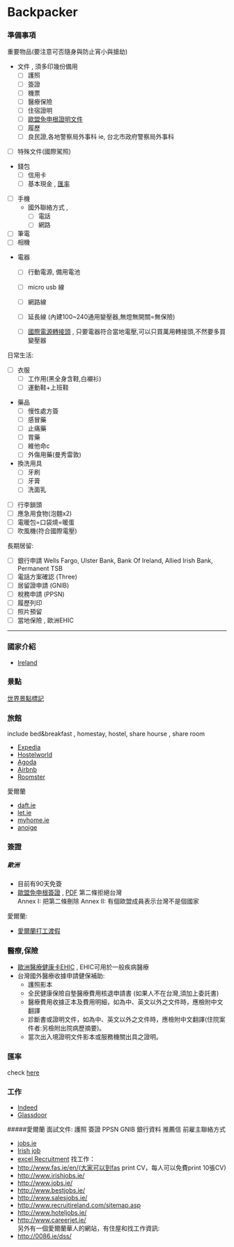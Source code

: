 # Backpacker

### 準備事項
重要物品(要注意可否隨身與防止宵小與搶劫)    
- 文件 , 須多印幾份備用  
    - [ ] 護照  
    - [ ] 簽證  
    - [ ] 機票  
    - [ ] 醫療保險  
    - [ ] 住宿證明  
    - [ ] [歐盟免申根證明文件](#歐洲)  
    - [ ] 履歷  
    - [ ] 良民證,各地警察局外事科 ie, 台北市政府警察局外事科
- [ ] 特殊文件(國際駕照)  
- 錢包  
    - [ ] 信用卡  
    - [ ] 基本現金 , [匯率](#匯率)  
- [ ] 手機  
    - 國外聯絡方式 , 
        - [ ] 電話 
        - [ ] 網路
- [ ] 筆電   
- [ ] 相機  
- 電器  
    - [ ] 行動電源, 備用電池
    - [ ] micro usb 線  
    - [ ] 網路線  
    - [ ] 延長線 (內建100~240通用變壓器,無燈無開關=無保險)
    - [ ] [國際電源轉接頭](http://www.backpackers.com.tw/guide/index.php/%E4%B8%96%E7%95%8C%E5%90%84%E5%9C%8B%E9%9B%BB%E6%BA%90%E6%8F%92%E9%A0%AD%E6%8F%92%E5%BA%A7%E5%BD%A2%E5%BC%8F) , 只要電器符合當地電壓,可以只買萬用轉接頭,不然要多買變壓器


日常生活:   
- [ ] 衣服  
    - [ ] 工作用(黑全身含鞋,白襯衫)
    - [ ] 運動鞋+上班鞋
- 藥品  
    - [ ] 慢性處方簽
    - [ ] 感冒藥  
    - [ ] 止痛藥
    - [ ] 胃藥
    - [ ] 維他命c
    - [ ] 外傷用藥(曼秀雷敦)
- 換洗用具  
    - [ ] 牙刷  
    - [ ] 牙膏  
    - [ ] 洗面乳  
- [ ] 行李鎖頭
- [ ] 應急用食物(泡麵x2)
- [ ] 電暖包=口袋燒=暖蛋
- [ ] 吹風機(符合國際電壓)

長期居留:  
- [ ] 銀行申請 
Wells Fargo, Ulster Bank, Bank Of Ireland, Allied Irish Bank, Permanent TSB
- [ ] 電話方案確認 (Three)
- [ ] 居留證申請 (GNIB)
- [ ] 稅務申請 (PPSN)
- [ ] 履歷列印
- [ ] 照片預留
- [ ] 當地保險 , 歐洲EHIC

<hr>



### 國家介紹
- [Ireland](Region/Ireland.md)

### 景點
[世界景點標記](https://www.google.com/maps/d/edit?hl=zh-TW&authuser=0&mid=1IsjjM3k4TzkOvykyrWpuR11SNbY)

### 旅館
include bed&breakfast , homestay, hostel, share hourse , share room
- [Expedia](http://www.expedia.com/)
- [Hostelworld](http://www.hostelworld.com/)
- [Agoda](http://www.agoda.com/)
- [Airbnb](https://www.airbnb.com)
- [Roomster](https://www.roomster.com)

愛爾蘭
- [daft.ie](http://www.daft.ie/)
- [let.ie](http://www.let.ie/)
- [myhome.ie](http://www.myhome.ie/)
- [anoige](https://anoige.ie/)




### 簽證

##### 歐洲
- 目前有90天免簽
- [歐盟免申根簽證](http://www.mofa.gov.tw/Mobile/FAQ.aspx?s=AD6908DFDDB62656) , [PDF](http://eur-lex.europa.eu/LexUriServ/LexUriServ.do?uri=OJ:L:2010:339:0006:0007:EN:PDF) 
第二條拒絕台灣  
Annex I: 把第二條刪除
Annex II: 有個歐盟成員表示台灣不是個國家  

愛爾蘭:  
- [愛爾蘭打工渡假](Region/Ireland.md#ireland-打工渡假)




### 醫療,保險
- [歐洲醫療健康卡EHIC](http://www.hse.ie/eng/services/list/1/schemes/EHIC/) , EHIC可用於一般疾病醫療
- 台灣國外醫療收據申請健保補助:
    - 護照影本
    - 全民健康保險自墊醫療費用核退申請書 (如果人不在台灣,須加上委託書)
    - 醫療費用收據正本及費用明細，如為中、英文以外之文件時，應檢附中文翻譯 
    - 診斷書或證明文件，如為中、英文以外之文件時，應檢附中文翻譯(住院案件者:另檢附出院病歷摘要)。
    - 當次出入境證明文件影本或服務機關出具之證明。


### 匯率
check [here](currency.md)


### 工作
- [Indeed](http://indeed.com/)
- [Glassdoor](https://www.glassdoor.com/index.htm)

#####愛爾蘭
面試文件: 護照 簽證 PPSN GNIB 銀行資料 推薦信 前雇主聯絡方式
- [jobs.ie](http://www.jobs.ie/)
- [Irish job](http://www.irishjobs.ie/)
- [excel Recruitment](http://www.excelrecruitment.ie/)
找工作：  
- http://www.fas.ie/en/(大家可以到fas print CV，每人可以免費print 10張CV)
- http://www.irishjobs.ie/
- http://www.jobs.ie/
- http://www.bestjobs.ie/
- http://www.salesjobs.ie/
- http://www.recruitireland.com/sitemap.asp
- http://www.hoteljobs.ie/
- http://www.careerjet.ie/  
另外有一個愛爾蘭華人的網站，有住屋和找工作資訊:  
- http://0086.ie/dss/



